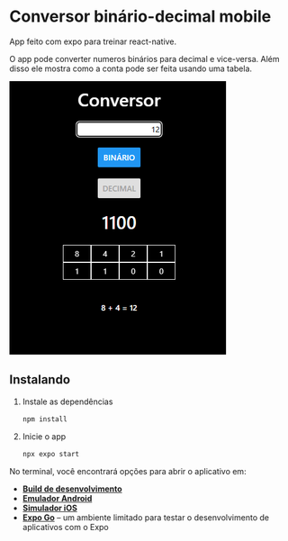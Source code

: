 # Conversor binário-decimal mobile

App feito com expo para treinar react-native.

O app pode converter numeros binários para decimal e vice-versa. Além disso ele mostra como a conta pode ser feita usando uma tabela.

<img src="/assets/images/conversor.png" alt="Imagem do conversor"/>

## Instalando

1. Instale as dependências

   ```bash
   npm install
   ```

2. Inicie o app

   ```bash
   npx expo start
   ```

No terminal, você encontrará opções para abrir o aplicativo em:

- [**Build de desenvolvimento**](https://docs.expo.dev/develop/development-builds/introduction/)
- [**Emulador Android**](https://docs.expo.dev/workflow/android-studio-emulator/)
- [**Simulador iOS**](https://docs.expo.dev/workflow/ios-simulator/)
- [**Expo Go**](https://expo.dev/go) – um ambiente limitado para testar o desenvolvimento de aplicativos com o Expo